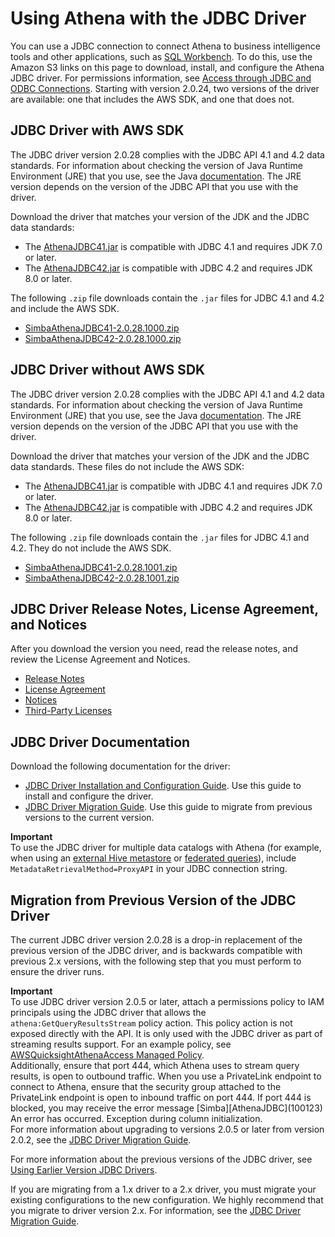 # Using Athena with the JDBC Driver<a name="connect-with-jdbc"></a>

You can use a JDBC connection to connect Athena to business intelligence tools and other applications, such as [SQL Workbench](http://www.sql-workbench.eu/downloads.html)\. To do this, use the Amazon S3 links on this page to download, install, and configure the Athena JDBC driver\. For permissions information, see [Access through JDBC and ODBC Connections](policy-actions.md)\. Starting with version 2\.0\.24, two versions of the driver are available: one that includes the AWS SDK, and one that does not\.

## JDBC Driver with AWS SDK<a name="download-the-jdbc-driver"></a>

The JDBC driver version 2\.0\.28 complies with the JDBC API 4\.1 and 4\.2 data standards\. For information about checking the version of Java Runtime Environment \(JRE\) that you use, see the Java [documentation](https://www.java.com/en/download/help/version_manual.html)\. The JRE version depends on the version of the JDBC API that you use with the driver\.

Download the driver that matches your version of the JDK and the JDBC data standards:
+ The [AthenaJDBC41\.jar](https://s3.amazonaws.com/athena-downloads/drivers/JDBC/SimbaAthenaJDBC-2.0.28.1000/AthenaJDBC41.jar) is compatible with JDBC 4\.1 and requires JDK 7\.0 or later\.
+ The [AthenaJDBC42\.jar](https://s3.amazonaws.com/athena-downloads/drivers/JDBC/SimbaAthenaJDBC-2.0.28.1000/AthenaJDBC42.jar) is compatible with JDBC 4\.2 and requires JDK 8\.0 or later\.

The following `.zip` file downloads contain the `.jar` files for JDBC 4\.1 and 4\.2 and include the AWS SDK\.
+ [SimbaAthenaJDBC41\-2\.0\.28\.1000\.zip](https://s3.amazonaws.com/athena-downloads/drivers/JDBC/SimbaAthenaJDBC-2.0.28.1000/SimbaAthenaJDBC41-2.0.28.1000.zip)
+ [SimbaAthenaJDBC42\-2\.0\.28\.1000\.zip](https://s3.amazonaws.com/athena-downloads/drivers/JDBC/SimbaAthenaJDBC-2.0.28.1000/SimbaAthenaJDBC42-2.0.28.1000.zip)

## JDBC Driver without AWS SDK<a name="download-the-jdbc-driver-no-sdk"></a>

The JDBC driver version 2\.0\.28 complies with the JDBC API 4\.1 and 4\.2 data standards\. For information about checking the version of Java Runtime Environment \(JRE\) that you use, see the Java [documentation](https://www.java.com/en/download/help/version_manual.html)\. The JRE version depends on the version of the JDBC API that you use with the driver\.

Download the driver that matches your version of the JDK and the JDBC data standards\. These files do not include the AWS SDK:
+ The [AthenaJDBC41\.jar](https://s3.amazonaws.com/athena-downloads/drivers/JDBC/SimbaAthenaJDBC-2.0.28.1001/AthenaJDBC41.jar) is compatible with JDBC 4\.1 and requires JDK 7\.0 or later\.
+ The [AthenaJDBC42\.jar](https://s3.amazonaws.com/athena-downloads/drivers/JDBC/SimbaAthenaJDBC-2.0.28.1001/AthenaJDBC42.jar) is compatible with JDBC 4\.2 and requires JDK 8\.0 or later\.

The following `.zip` file downloads contain the `.jar` files for JDBC 4\.1 and 4\.2\. They do not include the AWS SDK\.
+ [SimbaAthenaJDBC41\-2\.0\.28\.1001\.zip](https://s3.amazonaws.com/athena-downloads/drivers/JDBC/SimbaAthenaJDBC-2.0.28.1001/SimbaAthenaJDBC41-2.0.28.1001.zip)
+ [SimbaAthenaJDBC42\-2\.0\.28\.1001\.zip](https://s3.amazonaws.com/athena-downloads/drivers/JDBC/SimbaAthenaJDBC-2.0.28.1001/SimbaAthenaJDBC42-2.0.28.1001.zip)

## JDBC Driver Release Notes, License Agreement, and Notices<a name="atelong-jdbc-driver-license-agreement"></a>

After you download the version you need, read the release notes, and review the License Agreement and Notices\. 
+ [Release Notes](https://s3.amazonaws.com/athena-downloads/drivers/JDBC/SimbaAthenaJDBC-2.0.28.1000/docs/release-notes.txt)
+ [License Agreement](https://s3.amazonaws.com/athena-downloads/drivers/JDBC/SimbaAthenaJDBC-2.0.28.1000/docs/LICENSE.txt)
+ [Notices](https://s3.amazonaws.com/athena-downloads/drivers/JDBC/SimbaAthenaJDBC-2.0.28.1000/docs/NOTICES.txt)
+ [Third\-Party Licenses](https://s3.amazonaws.com/athena-downloads/drivers/JDBC/SimbaAthenaJDBC-2.0.28.1000/docs/third-party-licenses.txt)

## JDBC Driver Documentation<a name="documentation-jdbc"></a>

Download the following documentation for the driver:
+ [JDBC Driver Installation and Configuration Guide](https://s3.amazonaws.com/athena-downloads/drivers/JDBC/SimbaAthenaJDBC-2.0.28.1000/docs/Simba+Amazon+Athena+JDBC+Connector+Install+and+Configuration+Guide.pdf)\. Use this guide to install and configure the driver\.
+ [JDBC Driver Migration Guide](https://s3.amazonaws.com/athena-downloads/drivers/JDBC/SimbaAthenaJDBC-2.0.28.1000/docs/Simba+Amazon+Athena+JDBC+Connector+Migration+Guide.pdf)\. Use this guide to migrate from previous versions to the current version\.

**Important**  
 To use the JDBC driver for multiple data catalogs with Athena \(for example, when using an [external Hive metastore](connect-to-data-source-hive.md) or [federated queries](connect-to-a-data-source.md)\), include `MetadataRetrievalMethod=ProxyAPI` in your JDBC connection string\.

## Migration from Previous Version of the JDBC Driver<a name="migration-from-previous-jdbc-driver"></a>

The current JDBC driver version 2\.0\.28 is a drop\-in replacement of the previous version of the JDBC driver, and is backwards compatible with previous 2\.x versions, with the following step that you must perform to ensure the driver runs\. 

**Important**  
To use JDBC driver version 2\.0\.5 or later, attach a permissions policy to IAM principals using the JDBC driver that allows the `athena:GetQueryResultsStream` policy action\. This policy action is not exposed directly with the API\. It is only used with the JDBC driver as part of streaming results support\. For an example policy, see [AWSQuicksightAthenaAccess Managed Policy](managed-policies.md#awsquicksightathenaaccess-managed-policy)\.   
Additionally, ensure that port 444, which Athena uses to stream query results, is open to outbound traffic\. When you use a PrivateLink endpoint to connect to Athena, ensure that the security group attached to the PrivateLink endpoint is open to inbound traffic on port 444\. If port 444 is blocked, you may receive the error message \[Simba\]\[AthenaJDBC\]\(100123\) An error has occurred\. Exception during column initialization\.   
For more information about upgrading to versions 2\.0\.5 or later from version 2\.0\.2, see the [JDBC Driver Migration Guide](https://s3.amazonaws.com/athena-downloads/drivers/JDBC/SimbaAthenaJDBC-2.0.28.1001/docs/Simba+Amazon+Athena+JDBC+Connector+Migration+Guide.pdf)\. 

For more information about the previous versions of the JDBC driver, see [Using Earlier Version JDBC Drivers](connect-with-previous-jdbc.md)\.

If you are migrating from a 1\.x driver to a 2\.x driver, you must migrate your existing configurations to the new configuration\. We highly recommend that you migrate to driver version 2\.x\. For information, see the [JDBC Driver Migration Guide](https://s3.amazonaws.com/athena-downloads/drivers/JDBC/SimbaAthenaJDBC-2.0.28.1001/docs/Simba+Amazon+Athena+JDBC+Connector+Migration+Guide.pdf)\.